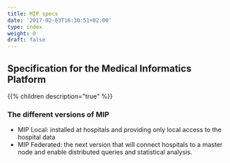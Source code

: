 ```yaml
---
title: MIP specs
date: '2017-02-03T16:30:51+02:00'
type: index
weight: 0
draft: false
---
```


## Specification for the Medical Informatics Platform

{{% children description="true" %}}

### The different versions of MIP

* MIP Local: installed at hospitals and providing only local access to the hospital data
* MIP Federated: the next version that will connect hospitals to a master node and enable distributed queries and statistical analysis.
